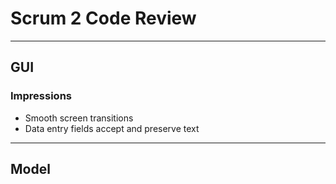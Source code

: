# Scrum 2 Code Review
-------------------------------------------------------------------------------
## GUI

### Impressions
- Smooth screen transitions
- Data entry fields accept and preserve text

-------------------------------------------------------------------------------

## Model
